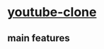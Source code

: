 # **[youtube-clone][]**
[youtube-clone]: https://github.com/shaik-abdul-thouhid/youtube-clone

## **main features**

